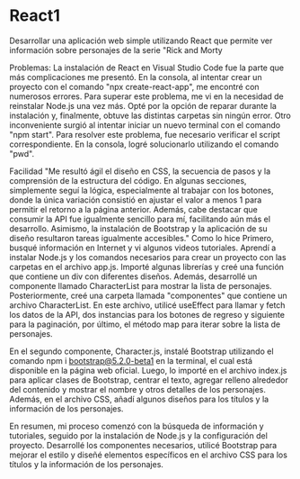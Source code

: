 # React1
 Desarrollar una aplicación web simple utilizando React que permite ver información sobre personajes de la serie "Rick and Morty

Problemas:
La instalación de React en Visual Studio Code fue la parte que más complicaciones me presentó. En la consola, al intentar crear un proyecto con el comando "npx create-react-app", me encontré con numerosos errores. Para superar este problema, me vi en la necesidad de reinstalar Node.js una vez más. Opté por la opción de reparar durante la instalación y, finalmente, obtuve las distintas carpetas sin ningún error.
Otro inconveniente surgió al intentar iniciar un nuevo terminal con el comando "npm start". Para resolver este problema, fue necesario verificar el script correspondiente. En la consola, logré solucionarlo utilizando el comando "pwd".

Facilidad 
"Me resultó ágil el diseño en CSS, la secuencia de pasos y la comprensión de la estructura del código. En algunas secciones, simplemente seguí la lógica, especialmente al trabajar con los botones, donde la única variación consistió en ajustar el valor a menos 1 para permitir el retorno a la página anterior. Además, cabe destacar que consumir la API fue igualmente sencillo para mí, facilitando aún más el desarrollo. Asimismo, la instalación de Bootstrap y la aplicación de su diseño resultaron tareas igualmente accesibles."
Como lo hice 
Primero, busqué información en Internet y vi algunos videos tutoriales. Aprendí a instalar Node.js y los comandos necesarios para crear un proyecto con las carpetas en el archivo app.js. Importé algunas librerías y creé una función que contiene un div con diferentes diseños. Además, desarrollé un componente llamado CharacterList para mostrar la lista de personajes. Posteriormente, creé una carpeta llamada "componentes" que contiene un archivo CharacterList. En este archivo, utilicé useEffect para llamar y fetch los datos de la API, dos instancias para los botones de regreso y siguiente para la paginación,  por último, el método map para iterar sobre la lista de personajes.

En el segundo componente, Character.js, instalé Bootstrap utilizando el comando npm i bootstrap@5.2.0-beta1 en la terminal, el cual está disponible en la página web oficial. Luego, lo importé en el archivo index.js para aplicar clases de Bootstrap, centrar el texto, agregar relleno alrededor del contenido y mostrar el nombre y otros detalles de los personajes. Además, en el archivo CSS, añadí algunos diseños para los títulos y la información de los personajes.

En resumen, mi proceso comenzó con la búsqueda de información y tutoriales, seguido por la instalación de Node.js y la configuración del proyecto. Desarrollé los componentes necesarios, utilicé Bootstrap para mejorar el estilo y diseñé elementos específicos en el archivo CSS para los títulos y la información de los personajes.
